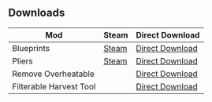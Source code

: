 ## Downloads

| Mod | Steam | Direct Download |
|-|-|-|
| Blueprints | [Steam](https://steamcommunity.com/sharedfiles/filedetails/?id=1814341183) | [Direct Download](https://www.dropbox.com/s/2sq7wxrfmm6sslm/Blueprints.dll?dl=1) |
| Pliers | [Steam](https://steamcommunity.com/sharedfiles/filedetails/?id=1848884654) | [Direct Download](https://www.dropbox.com/s/aczf2kfd3d5bqme/Pliers.dll?dl=1) |
| Remove Overheatable |   | [Direct Download](https://www.dropbox.com/s/iw6mgfd6cag02e6/RemoveOverheatable.dll?dl=1) |
| Filterable Harvest Tool |    | [Direct Download](https://www.dropbox.com/s/t0tjc2ee1wk4gq0/FilterableHarvestTool.dll?dl=1) |